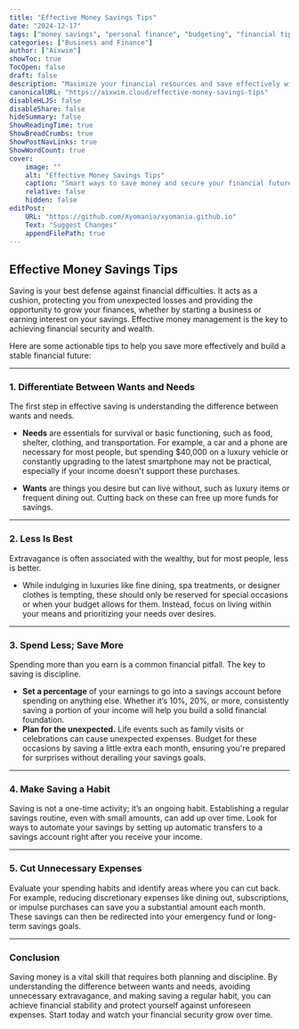 ```yaml
---
title: "Effective Money Savings Tips"
date: "2024-12-17"
tags: ["money savings", "personal finance", "budgeting", "financial tips"]
categories: ["Business and Finance"]
author: ["Aixwim"]
showToc: true
TocOpen: false
draft: false
description: "Maximize your financial resources and save effectively with these practical tips for managing your money."
canonicalURL: "https://aixwim.cloud/effective-money-savings-tips"
disableHLJS: false
disableShare: false
hideSummary: false
ShowReadingTime: true
ShowBreadCrumbs: true
ShowPostNavLinks: true
ShowWordCount: true
cover:
    image: ""
    alt: "Effective Money Savings Tips"
    caption: "Smart ways to save money and secure your financial future."
    relative: false
    hidden: false
editPost:
    URL: "https://github.com/Xyomania/xyomania.github.io"
    Text: "Suggest Changes"
    appendFilePath: true
---
```


## Effective Money Savings Tips

Saving is your best defense against financial difficulties. It acts as a cushion, protecting you from unexpected losses and providing the opportunity to grow your finances, whether by starting a business or earning interest on your savings. Effective money management is the key to achieving financial security and wealth.

Here are some actionable tips to help you save more effectively and build a stable financial future:

---

### **1. Differentiate Between Wants and Needs**

The first step in effective saving is understanding the difference between wants and needs. 

- **Needs** are essentials for survival or basic functioning, such as food, shelter, clothing, and transportation. For example, a car and a phone are necessary for most people, but spending $40,000 on a luxury vehicle or constantly upgrading to the latest smartphone may not be practical, especially if your income doesn't support these purchases.

- **Wants** are things you desire but can live without, such as luxury items or frequent dining out. Cutting back on these can free up more funds for savings.

---

### **2. Less Is Best**

Extravagance is often associated with the wealthy, but for most people, less is better. 

- While indulging in luxuries like fine dining, spa treatments, or designer clothes is tempting, these should only be reserved for special occasions or when your budget allows for them. Instead, focus on living within your means and prioritizing your needs over desires.

---

### **3. Spend Less; Save More**

Spending more than you earn is a common financial pitfall. The key to saving is discipline. 

- **Set a percentage** of your earnings to go into a savings account before spending on anything else. Whether it’s 10%, 20%, or more, consistently saving a portion of your income will help you build a solid financial foundation.
- **Plan for the unexpected.** Life events such as family visits or celebrations can cause unexpected expenses. Budget for these occasions by saving a little extra each month, ensuring you're prepared for surprises without derailing your savings goals.

---

### **4. Make Saving a Habit**

Saving is not a one-time activity; it’s an ongoing habit. Establishing a regular savings routine, even with small amounts, can add up over time. Look for ways to automate your savings by setting up automatic transfers to a savings account right after you receive your income.

---

### **5. Cut Unnecessary Expenses**

Evaluate your spending habits and identify areas where you can cut back. For example, reducing discretionary expenses like dining out, subscriptions, or impulse purchases can save you a substantial amount each month. These savings can then be redirected into your emergency fund or long-term savings goals.

---

### **Conclusion**

Saving money is a vital skill that requires both planning and discipline. By understanding the difference between wants and needs, avoiding unnecessary extravagance, and making saving a regular habit, you can achieve financial stability and protect yourself against unforeseen expenses. Start today and watch your financial security grow over time.
